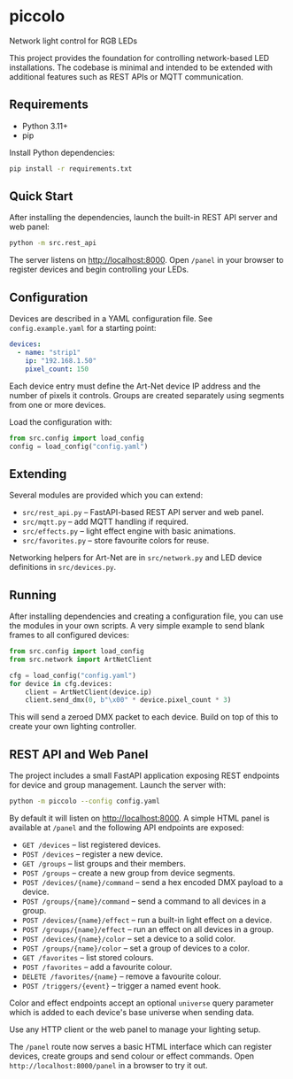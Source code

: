 # piccolo

Network light control for RGB LEDs

This project provides the foundation for controlling network-based LED
installations. The codebase is minimal and intended to be extended with
additional features such as REST APIs or MQTT communication.

## Requirements

* Python 3.11+
* pip

Install Python dependencies:

```bash
pip install -r requirements.txt
```

## Quick Start

After installing the dependencies, launch the built-in REST API server and
web panel:

```bash
python -m src.rest_api
```

The server listens on <http://localhost:8000>. Open `/panel` in your browser
to register devices and begin controlling your LEDs.

## Configuration

Devices are described in a YAML configuration file. See
`config.example.yaml` for a starting point:

```yaml
devices:
  - name: "strip1"
    ip: "192.168.1.50"
    pixel_count: 150
```

Each device entry must define the Art-Net device IP address and the
number of pixels it controls. Groups are created separately using
segments from one or more devices.

Load the configuration with:

```python
from src.config import load_config
config = load_config("config.yaml")
```

## Extending

Several modules are provided which you can extend:

* `src/rest_api.py` – FastAPI-based REST API server and web panel.
* `src/mqtt.py` – add MQTT handling if required.
* `src/effects.py` – light effect engine with basic animations.
* `src/favorites.py` – store favourite colors for reuse.

Networking helpers for Art-Net are in `src/network.py` and LED device
definitions in `src/devices.py`.

## Running

After installing dependencies and creating a configuration file, you can
use the modules in your own scripts. A very simple example to send blank
frames to all configured devices:

```python
from src.config import load_config
from src.network import ArtNetClient

cfg = load_config("config.yaml")
for device in cfg.devices:
    client = ArtNetClient(device.ip)
    client.send_dmx(0, b"\x00" * device.pixel_count * 3)
```

This will send a zeroed DMX packet to each device. Build on top of this
to create your own lighting controller.

## REST API and Web Panel

The project includes a small FastAPI application exposing REST endpoints
for device and group management. Launch the server with:

```bash
python -m piccolo --config config.yaml
```

By default it will listen on <http://localhost:8000>. A simple HTML panel
is available at `/panel` and the following API endpoints are exposed:

* `GET /devices` – list registered devices.
* `POST /devices` – register a new device.
* `GET /groups` – list groups and their members.
* `POST /groups` – create a new group from device segments.
* `POST /devices/{name}/command` – send a hex encoded DMX payload to a device.
* `POST /groups/{name}/command` – send a command to all devices in a group.
* `POST /devices/{name}/effect` – run a built-in light effect on a device.
* `POST /groups/{name}/effect` – run an effect on all devices in a group.
* `POST /devices/{name}/color` – set a device to a solid color.
* `POST /groups/{name}/color` – set a group of devices to a color.
* `GET /favorites` – list stored colours.
* `POST /favorites` – add a favourite colour.
* `DELETE /favorites/{name}` – remove a favourite colour.
* `POST /triggers/{event}` – trigger a named event hook.

Color and effect endpoints accept an optional `universe` query parameter
which is added to each device's base universe when sending data.

Use any HTTP client or the web panel to manage your lighting setup.

The `/panel` route now serves a basic HTML interface which can register
devices, create groups and send colour or effect commands. Open
`http://localhost:8000/panel` in a browser to try it out.
